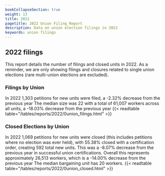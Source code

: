 ```yaml
---
bookCollapseSection: true
weight: 13
title: 2022
pagetitle: 2022 Union Filing Report
description: Data on union election filings in 2022
keywords: union filings
---
```


## 2022 filings

This report details the number of filings and closed units in 2022. As a reminder, we are only showing filings and closures related to single union elections (rare multi-union elections are excluded).

### Filings by Union
In 2022 1,303 petitions for new units were filed, a -2.32% decrease from the previous year The median size was 22 with a total of 61,007 workers across all units, a -18.03% decrease from the previous year
{{< readtable table="/tables/reports/2022/0union_filings.html" >}}

### Closed Elections by Union
In 2022 1,069 petitions for new units were closed (this includes petitions where no election was ever held), with 55.38% closed with a certification order, creating 592 total new units. This was a -8.07% decrease from the previous year in successful union certifications. Overall this represents approximately 26,513 workers, which is a -14.00% decrease from the previous year The median bargaining unit has 20 workers.
{{< readtable table="/tables/reports/2022/0union_closed.html" >}}
